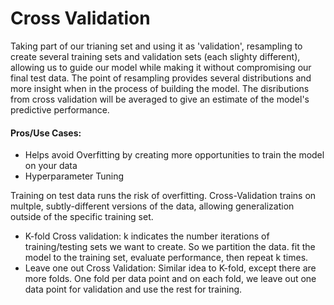 # Cross Validation
Taking part of our trianing set and using it as 'validation', resampling to create several training sets and validation sets (each slighty different), allowing us to guide our model while making it without compromising our final test data. The point of resampling provides several distributions and more insight when in the process of building the model. The disributions from cross validation will be averaged to give an estimate of the model's predictive performance.

#### Pros/Use Cases:
* Helps avoid Overfitting by creating more opportunities to train the model on your data
* Hyperparameter Tuning

Training on test data runs the risk of overfitting. Cross-Validation trains on multple, subtly-different versions of the data, allowing generalization outside of the specific training set.
       
- K-fold Cross validation: k indicates the number iterations of training/testing sets we want to create. So we partition the data. fit the model to the training set, evaluate performance, then repeat k times.
- Leave one out Cross Validation: Similar idea to K-fold, except there are more folds. One fold per data point and on each fold, we leave out one data point for validation and use the rest for training.

